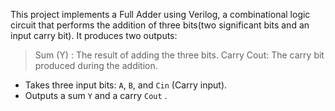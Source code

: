 This project implements a Full Adder using Verilog, a combinational logic circuit that performs the addition of three bits(two significant bits and an input carry bit). It produces two outputs:
> Sum (Y) : The result of adding the three bits.
> Carry Cout: The carry bit produced during the addition.


- Takes three input bits: `A`, `B`, and `Cin` (Carry input).
- Outputs a sum `Y` and a carry  `Cout` .

